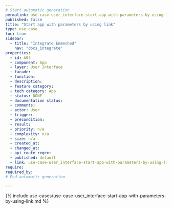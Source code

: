 ```yaml
---
# Start automatic generation
permalink: use-case-user_interface-start-app-with-parameters-by-using-link
published: false
title: "Start app with parameters by using link"
type: use-case
toc: true
sidebar:
  - title: "Integrate Enmeshed"
    nav: "docs_integrate"
properties:
  - id: A03
  - component: App
  - layer: User Interface
  - facade:
  - function:
  - description:
  - feature category:
  - tech category: App
  - status: DONE
  - documentation status:
  - comments:
  - actor: User
  - trigger:
  - precondition:
  - result:
  - priority: n/a
  - complexity: n/a
  - size: n/a
  - created_at:
  - changed_at:
  - api_route_regex:
  - published: default
  - link: use-case-user_interface-start-app-with-parameters-by-using-link
require:
required_by:
# End automatic generation

---
```


{% include use-cases/use-case-user_interface-start-app-with-parameters-by-using-link.md %}
